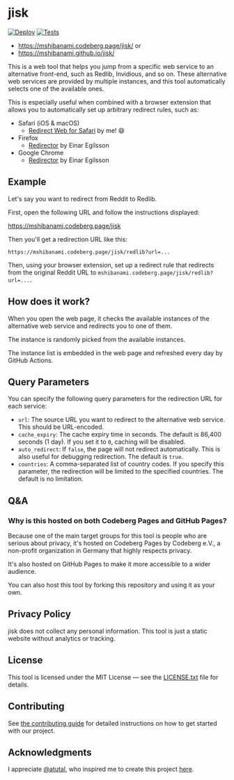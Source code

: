 # jisk

[![Deploy](https://github.com/mshibanami/jisk/actions/workflows/deploy.yml/badge.svg)](https://github.com/mshibanami/jisk/actions/workflows/deploy.yml) [![Tests](https://github.com/mshibanami/jisk/actions/workflows/tests.yaml/badge.svg)](https://github.com/mshibanami/jisk/actions/workflows/tests.yaml)

- <https://mshibanami.codeberg.page/jisk/> or
- <https://mshibanami.github.io/jisk/>

This is a web tool that helps you jump from a specific web service to an alternative front-end, such as Redlib, Invidious, and so on. These alternative web services are provided by multiple instances, and this tool automatically selects one of the available ones.

This is especially useful when combined with a browser extension that allows you to automatically set up arbitrary redirect rules, such as:

- Safari (iOS & macOS)
    - [Redirect Web for Safari](https://apps.apple.com/au/app/redirect-web-for-safari/id1571283503) by me! 😄
- Firefox
    - [Redirector](https://addons.mozilla.org/en-US/firefox/addon/redirector/) by Einar Egilsson
- Google Chrome
    - [Redirector](https://chromewebstore.google.com/detail/redirector/ocgpenflpmgnfapjedencafcfakcekcd) by Einar Egilsson

## Example

Let's say you want to redirect from Reddit to Redlib.

First, open the following URL and follow the instructions displayed:

<https://mshibanami.codeberg.page/jisk>

Then you'll get a redirection URL like this:

```url
https://mshibanami.codeberg.page/jisk/redlib?url=...
```

Then, using your browser extension, set up a redirect rule that redirects from the original Reddit URL to `mshibanami.codeberg.page/jisk/redlib?url=...`.

## How does it work?

When you open the web page, it checks the available instances of the alternative web service and redirects you to one of them.

The instance is randomly picked from the available instances.

The instance list is embedded in the web page and refreshed every day by GitHub Actions.

## Query Parameters

You can specify the following query parameters for the redirection URL for each service:

- `url`: The source URL you want to redirect to the alternative web service. This should be URL-encoded.
- `cache_expiry`: The cache expiry time in seconds. The default is 86,400 seconds (1 day). If you set it to `0`, caching will be disabled.
- `auto_redirect`: If `false`, the page will not redirect automatically. This is also useful for debugging redirection. The default is `true`.
- `countries`: A comma-separated list of country codes. If you specify this parameter, the redirection will be limited to the specified countries. The default is no limitation.

## Q&A

### Why is this hosted on both Codeberg Pages and GitHub Pages?

Because one of the main target groups for this tool is people who are serious about privacy, it's hosted on Codeberg Pages by Codeberg e.V., a non-profit organization in Germany that highly respects privacy.

It's also hosted on GitHub Pages to make it more accessible to a wider audience.

You can also host this tool by forking this repository and using it as your own.

## Privacy Policy

jisk does not collect any personal information. This tool is just a static website without analytics or tracking.

## License

This tool is licensed under the MIT License — see the [LICENSE.txt](LICENSE.txt) file for details.

## Contributing

See [the contributing guide](CONTRIBUTING.md) for detailed instructions on how to get started with our project.

## Acknowledgments

I appreciate [@atutal](https://github.com/atutal), who inspired me to create this project [here](https://github.com/mshibanami/redirect-web/issues/61).
